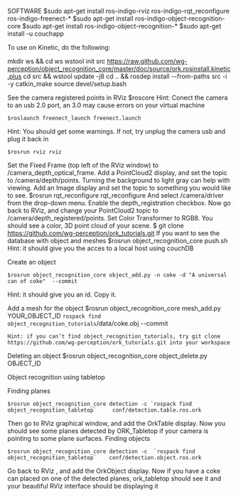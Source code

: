 SOFTWARE
	$sudo apt-get install  ros-indigo-rviz ros-indigo-rqt_reconfigure ros-indigo-freenect-*
	$sudo apt-get install ros-indigo-object-recognition-core
	$sudo apt-get install ros-indigo-object-recognition-*
	$sudo apt-get install -u couchapp

To use on Kinetic, do the following:

mkdir ws && cd ws
wstool init src https://raw.github.com/wg-perception/object_recognition_core/master/doc/source/ork.rosinstall.kinetic.plus
cd src && wstool update -j8
cd .. && rosdep install --from-paths src -i -y
catkin_make
source devel/setup.bash



See the camera registered points in RViz
	$roscore
Hint: Conect the camera to an usb 2.0 port, an 3.0 may cause errors on your virtual machine

	$roslaunch freenect_launch freenect.launch
Hint: You should get some warnings. If not, try unplug the camera usb and plug it back in

	$rosrun rviz rviz 
Set the Fixed Frame (top left of the RViz window) to /camera_depth_optical_frame. Add a PointCloud2 display, and set the topic to /camera/depth/points. Turning the background to light gray can help with viewing. Add an Image display and set the topic to something you would like to see. 
	$rosrun rqt_reconfigure rqt_reconfigure
And select /camera/driver from the drop-down menu. Enable the depth_registration checkbox. Now go back to RViz, and change your PointCloud2 topic to /camera/depth_registered/points. Set Color Transformer to RGB8. You should see a color, 3D point cloud of your scene.
	$ git clone https://github.com/wg-perception/ork_tutorials.git
If you want to see the database with object and meshes 
	$rosrun object_recognition_core push.sh
Hint: it should give you the acces to a local host using couchDB 

Create an object

	$rosrun object_recognition_core object_add.py -n coke -d "A universal can of coke"  --commit
Hint: it should give you an id. Copy it.

Add a mesh for the object
	$rosrun object_recognition_core mesh_add.py YOUR_OBJECT_ID `rospack find object_recognition_tutorials`/data/coke.obj --commit

	Hint: if you can’t find object_recognition_tutorials, try git clone https://github.com/wg-perception/ork_tutorials.git into your workspace

Deleting an object
	$rosrun object_recognition_core object_delete.py OBJECT_ID
 
Object recognition using tabletop

Finding planes

	$rosrun object_recognition_core detection -c `rospack find object_recognition_tabletop` 	conf/detection.table.ros.ork

Then go to RViz graphical window, and add the OrkTable display. Now you should see some planes detected by ORK_Tabletop if your camera is pointing to some plane surfaces.
Finding objects

	$rosrun object_recognition_core detection -c  `rospack find object_recognition_tabletop` 	conf/detection.object.ros.ork

Go back to RViz , and add the OrkObject display. Now if you have a coke can placed on one of the detected planes, ork_tabletop should see it and your beautiful RViz interface should be displaying it

